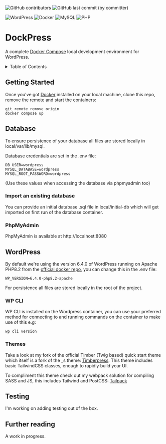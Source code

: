 ![GitHub contributors](https://img.shields.io/github/contributors-anon/ufmedia/dockpress) ![GitHub last commit (by committer)](https://img.shields.io/github/last-commit/ufmedia/dockpress)

![WordPress](https://img.shields.io/badge/WordPress-%23117AC9.svg?style=for-the-badge&logo=WordPress&logoColor=white) ![Docker](https://img.shields.io/badge/docker-%230db7ed.svg?style=for-the-badge&logo=docker&logoColor=white) ![MySQL](https://img.shields.io/badge/mysql-%2300f.svg?style=for-the-badge&logo=mysql&logoColor=white) ![PHP](https://img.shields.io/badge/php-%23777BB4.svg?style=for-the-badge&logo=php&logoColor=white)

# DockPress

A complete [Docker Compose](https://docs.docker.com/compose/) local development environment for WordPress.

<details>
  <summary>Table of Contents</summary>
  <ol>
    <li>
      <a href="#getting-started">Getting Started</a>
    </li>
    <li>
      <a href="#plugins">Database</a>
      <ul>
        <li><a href="#import-an-existing-database">Import and Existing Database</a></li>
        <li><a href="#phpmyadmin">PhpMyAdmin</a></li>
      </ul>
    </li>
    <li><a href="#wordpress">Wordpress</a></li>
    <ul>
        <li><a href="#wp-cli">WP CLI</a></li>
        <li><a href="#themes">Themes</a></li>
      </ul>
    <li><a href="#testing">Testing</a></li>
    <li><a href="#further-reading">Further Reading</a></li>
  </ol>
</details>

## Getting Started

Once you've got [Docker](https://www.docker.com/get-started) installed on your local machine, clone this repo, remove the remote and start the containers:

```
git remote remove origin
docker compose up
```

## Database

To ensure persistence of your database all files are stored locally in local/var/lib/mysql.

Database credentials are set in the .env file:

```
DB_USER=wordpress
MYSQL_DATABASE=wordpress
MYSQL_ROOT_PASSWORD=wordpress
```
(Use these values when accessing the database via phpmyadmin too)

### Import an existing database

You can provide an initial database .sql file in local/initial-db which will get imported on first run of the database container.

### PhpMyAdmin

PhpMyAdmin is available at http://localhost:8080

## WordPress

By default we're using the version 6.4.0 of WordPress running on Apache PHP8.2 from the [official docker repo](https://hub.docker.com/_/wordpress), you can change this in the .env file:

```
WP_VERSION=6.4.0-php8.2-apache
```
For persistence all files are stored locally in the root of the project.

### WP CLI

WP CLI is installed on the Wordpress container, you can use your preferred method for connecting to and running commands on the container to make use of this e.g:

```
wp cli version
```

### Themes

Take a look at my fork of the official Timber (Twig based) quick start theme which itself is a fork of the _s theme: [Timberpress](https://github.com/ufmedia/timberpress). This theme includes basic TailwindCSS classes, enough to rapidly build your UI.

To compliment this theme check out my webpack solution for compiling SASS and JS, this includes Tailwind and PostCSS: [Tailpack](https://github.com/ufmedia/tailpack)

## Testing

I'm working on adding testing out of the box.

## Further reading

A work in progress.


